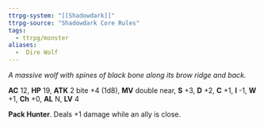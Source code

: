 ```yaml
---
ttrpg-system: "[[Shadowdark]]"
ttrpg-source: "Shadowdark Core Rules"
tags:
  - ttrpg/monster
aliases:
  -  Dire Wolf
---
```


_A massive wolf with spines of black bone along its brow ridge and back._

**AC** 12, **HP** 19, **ATK** 2 bite +4 (1d8), **MV** double near, **S** +3, **D** +2, **C** +1, **I** -1, **W** +1, **Ch** +0, **AL** N, **LV** 4

**Pack Hunter**. Deals +1 damage while an ally is close.

